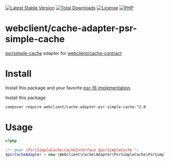 [![Latest Stable Version](https://img.shields.io/packagist/v/webclient/cache-adapter-psr-simple-cache.svg?style=flat-square)](https://packagist.org/packages/webclient/cache-adapter-psr-simple-cache)
[![Total Downloads](https://img.shields.io/packagist/dt/webclient/cache-adapter-psr-simple-cache.svg?style=flat-square)](https://packagist.org/packages/webclient/cache-adapter-psr-simple-cache/stats)
[![License](https://img.shields.io/packagist/l/webclient/cache-adapter-psr-simple-cache.svg?style=flat-square)](https://github.com/phpwebclient/cache-adapter-psr-simple-cache/blob/master/LICENSE)
[![PHP](https://img.shields.io/packagist/php-v/webclient/cache-adapter-psr-simple-cache.svg?style=flat-square)](https://php.net)

# webclient/cache-adapter-psr-simple-cache

[psr/simple-cache](https://packagist.org/packages/psr/simple-cache) adapter for [webclient/cache-contract](https://packagist.org/packages/webclient/cache-contract)

# Install

Install this package and your favorite [psr-16 implementation](https://packagist.org/providers/psr/simple-cache-implementation).

Install this package
```bash
composer require webclient/cache-adapter-psr-simple-cache:^2.0
```

# Usage
```php
<?php

/** @var \Psr\SimpleCache\CacheInterface $psrSimpleCache */
$psrCacheAdapter = new \Webclient\Cache\Adapter\PsrSimpleCache\PsrSimpleCacheAdapter($psrSimpleCache);

```
